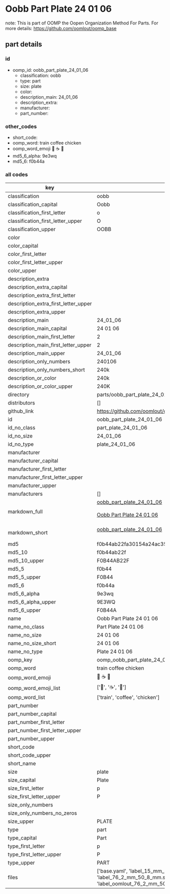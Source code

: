 # Oobb Part Plate 24 01 06  

note: This is part of OOMP the Oopen Organization Method For Parts. For more details: https://github.com/oomlout/oomp_base

##  part details





### id
* oomp_id: oobb_part_plate_24_01_06
  * classification: oobb
  * type: part
  * size: plate
  * color: 
  * description_main: 24_01_06
  * description_extra: 
  * manufacturer: 
  * part_number: 

### other_codes
* short_code: 
* oomp_word: train coffee chicken
* oomp_word_emoji :train: :coffee: :chicken:
* md5_6_alpha: 9e3wq
* md5_6: f0b44a

### all codes 
| key | value |  
| --- | --- |  
| classification | oobb |  
| classification_capital | Oobb |  
| classification_first_letter | o |  
| classification_first_letter_upper | O |  
| classification_upper | OOBB |  
| color |  |  
| color_capital |  |  
| color_first_letter |  |  
| color_first_letter_upper |  |  
| color_upper |  |  
| description_extra |  |  
| description_extra_capital |  |  
| description_extra_first_letter |  |  
| description_extra_first_letter_upper |  |  
| description_extra_upper |  |  
| description_main | 24_01_06 |  
| description_main_capital | 24 01 06 |  
| description_main_first_letter | 2 |  
| description_main_first_letter_upper | 2 |  
| description_main_upper | 24_01_06 |  
| description_only_numbers | 240106 |  
| description_only_numbers_short | 240k |  
| description_or_color | 240k |  
| description_or_color_upper | 240K |  
| directory | parts/oobb_part_plate_24_01_06 |  
| distributors | [] |  
| github_link | https://github.com/oomlout/oomlout_oomp_part_src/tree/main/parts/oobb_part_plate_24_01_06/working |  
| id | oobb_part_plate_24_01_06 |  
| id_no_class | part_plate_24_01_06 |  
| id_no_size | 24_01_06 |  
| id_no_type | plate_24_01_06 |  
| manufacturer |  |  
| manufacturer_capital |  |  
| manufacturer_first_letter |  |  
| manufacturer_first_letter_upper |  |  
| manufacturer_upper |  |  
| manufacturers | [] |  
| markdown_full | [oobb_part_plate_24_01_06](https://github.com/oomlout/oomlout_oomp_part_src/tree/main/parts/oobb_part_plate_24_01_06/working)<br>[](https://github.com/oomlout/oomlout_oomp_part_src/tree/main/parts/oobb_part_plate_24_01_06/working)<br>[Oobb Part Plate 24 01 06](https://github.com/oomlout/oomlout_oomp_part_src/tree/main/parts/oobb_part_plate_24_01_06/working)<br><br> |  
| markdown_short | [oobb_part_plate_24_01_06](https://github.com/oomlout/oomlout_oomp_part_src/tree/main/parts/oobb_part_plate_24_01_06/working)<br><br> |  
| md5 | f0b44ab22fa30154a24ac358daf4d779 |  
| md5_10 | f0b44ab22f |  
| md5_10_upper | F0B44AB22F |  
| md5_5 | f0b44 |  
| md5_5_upper | F0B44 |  
| md5_6 | f0b44a |  
| md5_6_alpha | 9e3wq |  
| md5_6_alpha_upper | 9E3WQ |  
| md5_6_upper | F0B44A |  
| name | Oobb Part Plate 24 01 06 |  
| name_no_class | Part Plate 24 01 06 |  
| name_no_size | 24 01 06 |  
| name_no_size_short | 24 01 06 |  
| name_no_type | Plate 24 01 06 |  
| oomp_key | oomp_oobb_part_plate_24_01_06 |  
| oomp_word | train coffee chicken |  
| oomp_word_emoji | :train: :coffee: :chicken: |  
| oomp_word_emoji_list | [':train:', ':coffee:', ':chicken:'] |  
| oomp_word_list | ['train', 'coffee', 'chicken'] |  
| part_number |  |  
| part_number_capital |  |  
| part_number_first_letter |  |  
| part_number_first_letter_upper |  |  
| part_number_upper |  |  
| short_code |  |  
| short_code_upper |  |  
| short_name |  |  
| size | plate |  
| size_capital | Plate |  
| size_first_letter | p |  
| size_first_letter_upper | P |  
| size_only_numbers |  |  
| size_only_numbers_no_zeros |  |  
| size_upper | PLATE |  
| type | part |  
| type_capital | Part |  
| type_first_letter | p |  
| type_first_letter_upper | P |  
| type_upper | PART |  
| files | ['base.yaml', 'label_15_mm_30_mm.pdf', 'label_15_mm_30_mm.svg', 'label_76_2_mm_50_8_mm.pdf', 'label_76_2_mm_50_8_mm.svg', 'label_oomlout_76_2_mm_50_8_mm.pdf', 'label_oomlout_76_2_mm_50_8_mm.svg', 'readme.md', 'working.json', 'working.yaml'] |  
